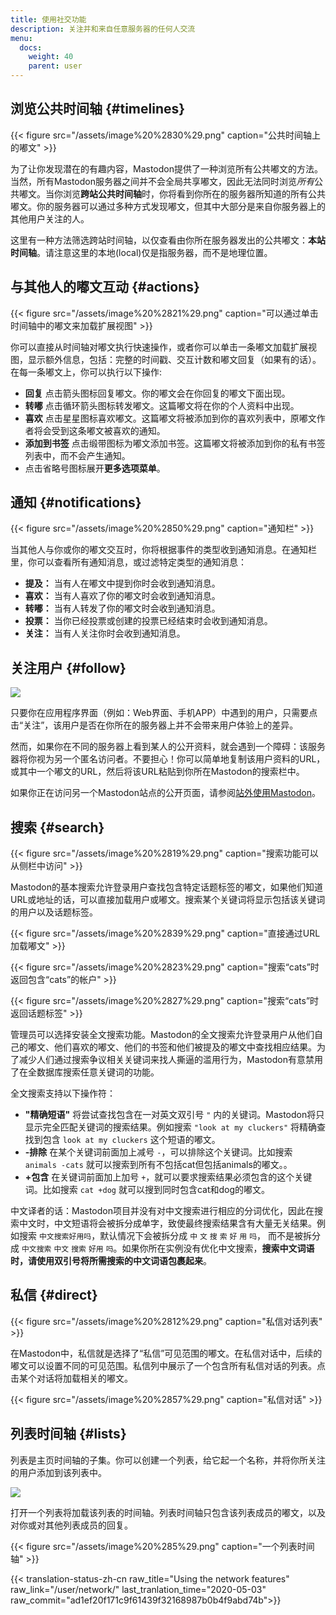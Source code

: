 ```yaml
---
title: 使用社交功能
description: 关注并和来自任意服务器的任何人交流
menu:
  docs:
    weight: 40
    parent: user
---
```


## 浏览公共时间轴 {#timelines}

{{< figure src="/assets/image%20%2830%29.png" caption="公共时间轴上的嘟文" >}}

为了让你发现潜在的有趣内容，Mastodon提供了一种浏览所有公共嘟文的方法。当然，所有Mastodon服务器之间并不会全局共享嘟文，因此无法同时浏览*所有*公共嘟文。当你浏览**跨站公共时间轴**时，你将看到你所在的服务器所知道的所有公共嘟文。你的服务器可以通过多种方式发现嘟文，但其中大部分是来自你服务器上的其他用户关注的人。

这里有一种方法筛选跨站时间轴，以仅查看由你所在服务器发出的公共嘟文：**本站时间轴**。请注意这里的本地\(local\)仅是指服务器，而不是地理位置。

## 与其他人的嘟文互动 {#actions}

{{< figure src="/assets/image%20%2821%29.png" caption="可以通过单击时间轴中的嘟文来加载扩展视图" >}}

你可以直接从时间轴对嘟文执行快速操作，或者你可以单击一条嘟文加载扩展视图，显示额外信息，包括：完整的时间戳、交互计数和嘟文回复（如果有的话）。在每一条嘟文上，你可以执行以下操作:

* **回复** 点击箭头图标回复嘟文。你的嘟文会在你回复的嘟文下面出现。
* **转嘟** 点击循环箭头图标转发嘟文。这篇嘟文将在你的个人资料中出现。
* **喜欢** 点击星星图标喜欢嘟文。这篇嘟文将被添加到你的喜欢列表中，原嘟文作者将会受到这条嘟文被喜欢的通知。
* **添加到书签** 点击缎带图标为嘟文添加书签。这篇嘟文将被添加到你的私有书签列表中，而不会产生通知。
* 点击省略号图标展开**更多选项菜单**。

## 通知 {#notifications}

{{< figure src="/assets/image%20%2850%29.png" caption="通知栏" >}}

当其他人与你或你的嘟文交互时，你将根据事件的类型收到通知消息。在通知栏里，你可以查看所有通知消息，或过滤特定类型的通知消息：

* **提及：** 当有人在嘟文中提到你时会收到通知消息。
* **喜欢：** 当有人喜欢了你的嘟文时会收到通知消息。
* **转嘟：** 当有人转发了你的嘟文时会收到通知消息。
* **投票：** 当你已经投票或创建的投票已经结束时会收到通知消息。
* **关注：** 当有人关注你时会收到通知消息。

## 关注用户 {#follow}

![](/assets/image%20%2811%29.png)

只要你在应用程序界面（例如：Web界面、手机APP）中遇到的用户，只需要点击“关注”，该用户是否在你所在的服务器上并不会带来用户体验上的差异。

然而，如果你在不同的服务器上看到某人的公开资料，就会遇到一个障碍：该服务器将你视为另一个匿名访问者。不要担心！你可以简单地复制该用户资料的URL，或其中一个嘟文的URL，然后将该URL粘贴到你所在Mastodon的搜索栏中。

如果你正在访问另一个Mastodon站点的公开页面，请参阅[站外使用Mastodon](../external#interact)。

## 搜索 {#search}

{{< figure src="/assets/image%20%2819%29.png" caption="搜索功能可以从侧栏中访问" >}}

Mastodon的基本搜索允许登录用户查找包含特定话题标签的嘟文，如果他们知道URL或地址的话，可以直接加载用户或嘟文。搜索某个关键词将显示包括该关键词的用户以及话题标签。

{{< figure src="/assets/image%20%2839%29.png" caption="直接通过URL加载嘟文" >}}

{{< figure src="/assets/image%20%2823%29.png" caption="搜索“cats”时返回包含“cats”的帐户" >}}

{{< figure src="/assets/image%20%2827%29.png" caption="搜索“cats”时返回话题标签" >}}

管理员可以选择安装全文搜索功能。Mastodon的全文搜索允许登录用户从他们自己的嘟文、他们喜欢的嘟文、他们的书签和他们被提及的嘟文中查找相应结果。为了减少人们通过搜索争议相关关键词来找人撕逼的滥用行为，Mastodon有意禁用了在全数据库搜索任意关键词的功能。

全文搜索支持以下操作符：

* **"精确短语"** 将尝试查找包含在一对英文双引号 `"` 内的关键词。Mastodon将只显示完全匹配关键词的搜索结果。例如搜索 `"look at my cluckers"` 将精确查找到包含 `look at my cluckers` 这个短语的嘟文。
* **-排除** 在某个关键词前面加上减号 `-`，可以排除这个关键词。比如搜索 `animals -cats` 就可以搜索到所有不包括cat但包括animals的嘟文。。
* **+包含** 在关键词前面加上加号 `+`，就可以要求搜索结果必须包含的这个关键词。比如搜索 `cat +dog` 就可以搜到同时包含cat和dog的嘟文。

中文译者的话：Mastodon项目并没有对中文搜索进行相应的分词优化，因此在搜索中文时，中文短语将会被拆分成单字，致使最终搜索结果含有大量无关结果。例如搜索 `中文搜索好用吗`，默认情况下会被拆分成 `中` `文` `搜` `索` `好` `用` `吗`， 而不是被拆分成 `中文搜索` `中文` `搜索` `好用` `吗`。如果你所在实例没有优化中文搜索，**搜索中文词语时，请使用双引号将所需搜索的中文词语包裹起来**。

## 私信 {#direct}

{{< figure src="/assets/image%20%2812%29.png" caption="私信对话列表" >}}

在Mastodon中，私信就是选择了“私信”可见范围的嘟文。在私信对话中，后续的嘟文可以设置不同的可见范围。私信列中展示了一个包含所有私信对话的列表。点击某个对话将加载相关的嘟文。

{{< figure src="/assets/image%20%2857%29.png" caption="私信对话" >}}

## 列表时间轴 {#lists}

列表是主页时间轴的子集。你可以创建一个列表，给它起一个名称，并将你所关注的用户添加到该列表中。

![](/assets/image%20%2828%29.png)

打开一个列表将加载该列表的时间轴。列表时间轴只包含该列表成员的嘟文，以及对你或对其他列表成员的回复。

{{< figure src="/assets/image%20%285%29.png" caption="一个列表时间轴" >}}

{{< translation-status-zh-cn raw_title="Using the network features" raw_link="/user/network/" last_tranlation_time="2020-05-03" raw_commit="ad1ef20f171c9f61439f32168987b0b4f9abd74b">}}
